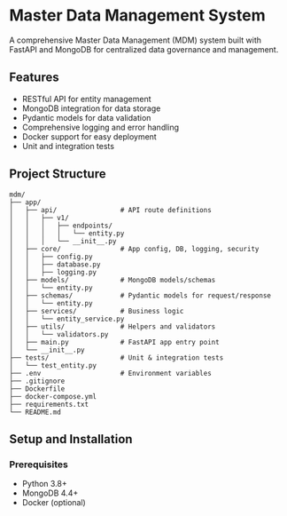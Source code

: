 # Master Data Management System

A comprehensive Master Data Management (MDM) system built with FastAPI and MongoDB for centralized data governance and management.

## Features

- RESTful API for entity management
- MongoDB integration for data storage
- Pydantic models for data validation
- Comprehensive logging and error handling
- Docker support for easy deployment
- Unit and integration tests

## Project Structure

```
mdm/
├── app/
│   ├── api/                # API route definitions
│   │   ├── v1/
│   │   │   ├── endpoints/
│   │   │   │   └── entity.py
│   │   │   └── __init__.py
│   ├── core/               # App config, DB, logging, security
│   │   ├── config.py
│   │   ├── database.py
│   │   ├── logging.py
│   ├── models/             # MongoDB models/schemas
│   │   └── entity.py
│   ├── schemas/            # Pydantic models for request/response
│   │   └── entity.py
│   ├── services/           # Business logic
│   │   └── entity_service.py
│   ├── utils/              # Helpers and validators
│   │   └── validators.py
│   ├── main.py             # FastAPI app entry point
│   └── __init__.py
├── tests/                  # Unit & integration tests
│   └── test_entity.py
├── .env                    # Environment variables
├── .gitignore
├── Dockerfile
├── docker-compose.yml
├── requirements.txt
└── README.md
```

## Setup and Installation

### Prerequisites

- Python 3.8+
- MongoDB 4.4+
- Docker (optional)
